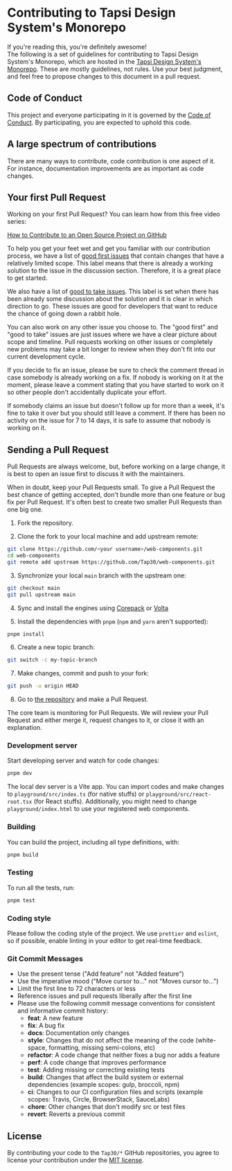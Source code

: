 # Contributing to Tapsi Design System's Monorepo

If you're reading this, you're definitely awesome! <br /> The following is a set
of guidelines for contributing to Tapsi Design System's Monorepo, which are
hosted in the
[Tapsi Design System's Monorepo](https://github.com/Tap30/web-components). These
are mostly guidelines, not rules. Use your best judgment, and feel free to
propose changes to this document in a pull request.

## Code of Conduct

This project and everyone participating in it is governed by the
[Code of Conduct](https://github.com/Tap30/web-components/blob/main/CODE_OF_CONDUCT.md).
By participating, you are expected to uphold this code.

## A large spectrum of contributions

There are many ways to contribute, code contribution is one aspect of it. For
instance, documentation improvements are as important as code changes.

## Your first Pull Request

Working on your first Pull Request? You can learn how from this free video
series:

[How to Contribute to an Open Source Project on GitHub](https://egghead.io/courses/how-to-contribute-to-an-open-source-project-on-github)

To help you get your feet wet and get you familiar with our contribution
process, we have a list of
[good first issues](https://github.com/Tap30/web-components/issues?q=is:open+is:issue+label:"good+first+issue")
that contain changes that have a relatively limited scope. This label means that
there is already a working solution to the issue in the discussion section.
Therefore, it is a great place to get started.

We also have a list of
[good to take issues](https://github.com/Tap30/web-components/issues?q=is:open+is:issue+label:"good+to+take").
This label is set when there has been already some discussion about the solution
and it is clear in which direction to go. These issues are good for developers
that want to reduce the chance of going down a rabbit hole.

You can also work on any other issue you choose to. The "good first" and "good
to take" issues are just issues where we have a clear picture about scope and
timeline. Pull requests working on other issues or completely new problems may
take a bit longer to review when they don't fit into our current development
cycle.

If you decide to fix an issue, please be sure to check the comment thread in
case somebody is already working on a fix. If nobody is working on it at the
moment, please leave a comment stating that you have started to work on it so
other people don't accidentally duplicate your effort.

If somebody claims an issue but doesn't follow up for more than a week, it's
fine to take it over but you should still leave a comment. If there has been no
activity on the issue for 7 to 14 days, it is safe to assume that nobody is
working on it.

## Sending a Pull Request

Pull Requests are always welcome, but, before working on a large change, it is
best to open an issue first to discuss it with the maintainers.

When in doubt, keep your Pull Requests small. To give a Pull Request the best
chance of getting accepted, don't bundle more than one feature or bug fix per
Pull Request. It's often best to create two smaller Pull Requests than one big
one.

1. Fork the repository.

2. Clone the fork to your local machine and add upstream remote:

```sh
git clone https://github.com/<your username>/web-components.git
cd web-components
git remote add upstream https://github.com/Tap30/web-components.git
```

3. Synchronize your local `main` branch with the upstream one:

```sh
git checkout main
git pull upstream main
```

4. Sync and install the engines using
   [Corepack](https://pnpm.io/installation#using-corepack) or
   [Volta](https://volta.sh/)

5. Install the dependencies with `pnpm` (`npm` and `yarn` aren't supported):

```sh
pnpm install
```

6. Create a new topic branch:

```sh
git switch -c my-topic-branch
```

7. Make changes, commit and push to your fork:

```sh
git push -u origin HEAD
```

8. Go to [the repository](https://github.com/Tap30/web-components) and make a
   Pull Request.

The core team is monitoring for Pull Requests. We will review your Pull Request
and either merge it, request changes to it, or close it with an explanation.

### Development server

Start developing server and watch for code changes:

```sh
pnpm dev
```

The local dev server is a Vite app. You can import codes and make changes to
`playground/src/index.ts` (for native stuffs) or `playground/src/react-root.tsx`
(for React stuffs). Additionally, you might need to change
`playground/index.html` to use your registered web components.

### Building

You can build the project, including all type definitions, with:

```sh
pnpm build
```

### Testing

To run all the tests, run:

```sh
pnpm test
```

### Coding style

Please follow the coding style of the project. We use `prettier` and `eslint`,
so if possible, enable linting in your editor to get real-time feedback.

### Git Commit Messages

- Use the present tense ("Add feature" not "Added feature")
- Use the imperative mood ("Move cursor to..." not "Moves cursor to...")
- Limit the first line to 72 characters or less
- Reference issues and pull requests liberally after the first line
- Please use the following commit message conventions for consistent and
  informative commit history:
  - **feat**: A new feature
  - **fix**: A bug fix
  - **docs**: Documentation only changes
  - **style**: Changes that do not affect the meaning of the code (white-space,
    formatting, missing semi-colons, etc)
  - **refactor**: A code change that neither fixes a bug nor adds a feature
  - **perf**: A code change that improves performance
  - **test**: Adding missing or correcting existing tests
  - **build**: Changes that affect the build system or external dependencies
    (example scopes: gulp, broccoli, npm)
  - **ci**: Changes to our CI configuration files and scripts (example scopes:
    Travis, Circle, BrowserStack, SauceLabs)
  - **chore**: Other changes that don't modify src or test files
  - **revert**: Reverts a previous commit

## License

By contributing your code to the `Tap30/*` GitHub repositories, you agree to
license your contribution under the
[MIT license](https://github.com/Tap30/web-components/blob/main/LICENSE).
